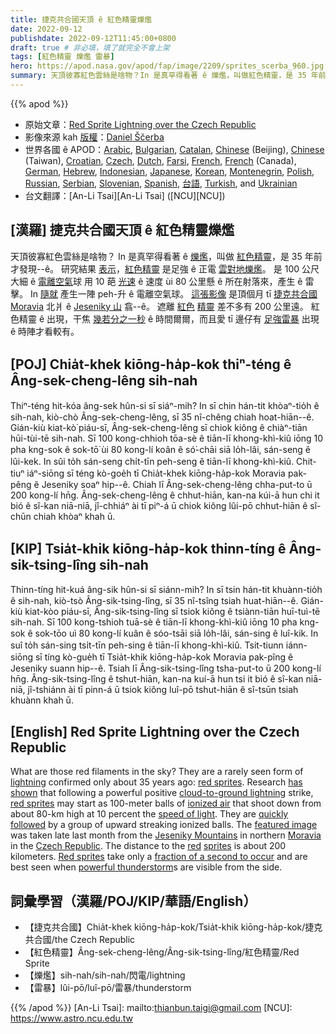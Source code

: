 ```yaml
---
title: 捷克共合國天頂 ê 紅色精靈爍爁
date: 2022-09-12
publishdate: 2022-09-12T11:45:00+0800
draft: true # 非必填，填了就完全不會上架
tags: [紅色精靈 爍爁 雷暴]
hero: https://apod.nasa.gov/apod/fap/image/2209/sprites_scerba_960.jpg
summary: 天頂彼寡紅色雲絲是啥物？In 是真罕得看著 ê 爍爁，叫做紅色精靈，是 35 年前才發現 ê。
---
```


{{% apod %}}

- 原始文章：[Red Sprite Lightning over the Czech Republic](https://apod.nasa.gov/apod/ap220912.html)
- 影像來源 kah [版權][copyright]：[Daniel Ščerba](https://www.facebook.com/daniel.scerba)
- 世界各國 ê APOD：[Arabic](https://apod.me/), [Bulgarian](https://mediabricks.bg/apod-bulgaria), [Catalan](http://www.apod.cat/), [Chinese](http://www.bjp.org.cn/mryt/) (Beijing), [Chinese](http://sprite.phys.ncku.edu.tw/astrolab/mirrors/apod/apod.html) (Taiwan), [Croatian](http://www.apod.rs/Croatia.html), [Czech](http://www.astro.cz/apod/), [Dutch](http://www.apod.nl/), [Farsi](https://www.skypix.org/top/EN/1/44/0/0.aspx), [French](http://www.cidehom.com/apod.php),
[French](https://dpelletier.profweb.ca/index.html) (Canada), [German](http://www.starobserver.org/), [Hebrew](http://www.astronomia2009.org.il/info/apod/apod.htm), [Indonesian](http://apod.infoastronomy.org/), [Japanese](http://home.u05.itscom.net/apodjpn/apodj/apodj0.htm), [Korean](http://wouldyoulike.org/apod/), [Montenegrin](http://www.apod.rs/Montenegro.html), [Polish](http://apod.pl/apod/), [Russian](http://www.astronet.ru/db/apod.html), [Serbian](http://www.apod.rs/), [Slovenian](http://apod.fmf.uni-lj.si/), [Spanish](http://observatorio.info/), [台語](https://apod.tw/), [Turkish](https://www.uzaydanhaberler.com/category/gorsel/apod/), and [Ukrainian](http://astronomy.pp.ua/)
- 台文翻譯：[An-Li Tsai][An-Li Tsai] ([NCU][NCU])

## [漢羅] 捷克共合國天頂 ê 紅色精靈爍爁
天頂彼寡紅色雲絲是啥物？
In 是真罕得看著 ê [爍爁][lightning]，叫做 [紅色精靈][red sprites 1]，是 35 年前才發現--ê。
研究結果 [表示][has shown]，[紅色精靈][red sprites 2] 是足強 ê 正電 [雲對地爍爁][cloud-to-ground lightning]。
是 100 公尺大細 ê [電離空氣][ionized air]球 用 10 葩 [光速][speed of light] ê 速度 ùi 80 公里懸 ê 所在射落來，產生 ê 雷擊。
In [隨就][quickly followed] 產生一陣 peh-升 ê 電離空氣球。
[這張影像][featured image] 是頂個月 tī [捷克共合國][Czech Republic] [Moravia][Moravia] 北爿 ê [Jeseniky 山][Jeseniky Mountains] 翕--ê。
遮離 [紅色][red] [精靈][sprites t] 差不多有 200 公里遠。
紅色精靈 ê 出現，干焦 [幾若分之一秒][fraction of a second to occur t] ê 時間爾爾，而且愛 tī 邊仔有 [足強雷暴][powerful thunderstorm] 出現 ê 時陣才看較有。


## [POJ] Chia̍t-khek kiōng-ha̍p-kok thiⁿ-téng ê Âng-sek-cheng-lêng sih-nah
Thiⁿ-téng hit-kóa âng-sek hûn-si sī siáⁿ-mih?
In sī chin hán-tit khòaⁿ-tio̍h ê sih-nah, kiò-chò Âng-sek-cheng-lêng, sī 35 nî-chêng chiah hoat-hiān--ê.
Gián-kiù kiat-kò͘ piáu-sī, Âng-sek-cheng-lêng sī chiok kiông ê chiàⁿ-tiān hūi-tùi-tē sih-nah.
Sī 100 kong-chhioh tōa-sè ê tiān-lī khong-khì-kiû iōng 10 pha kng-sok ê sok-tō͘ ùi 80 kong-lí koân ê só͘-chāi siā lo̍h-lâi, sán-seng ê lûi-kek.
In sûi to̍h sán-seng chi̍t-tīn peh-seng ê tiān-lī khong-khì-kiû.
Chit-tiuⁿ iáⁿ-siōng sī téng kò-goe̍h tī Chia̍t-khek kiōng-ha̍p-kok Moravia pak-pêng ê Jeseniky soaⁿ hip--ê.
Chiah lī Âng-sek-cheng-lêng chha-put-to ū 200 kong-lí hn̄g.
Âng-sek-cheng-lêng ê chhut-hiān, kan-na kúi-ā hun chi it bió ê sî-kan niā-niā, jî-chhiáⁿ ài tī piⁿ-á ū chiok kiông lûi-pō chhut-hiān ê sî-chūn chiah khòaⁿ khah ū.

## [KIP] Tsia̍t-khik kiōng-ha̍p-kok thinn-tíng ê Âng-sik-tsing-lîng sih-nah
Thinn-tíng hit-kuá âng-sik hûn-si sī siánn-mih?
In sī tsin hán-tit khuànn-tio̍h ê sih-nah, kiò-tsò Âng-sik-tsing-lîng, sī 35 nî-tsîng tsiah huat-hiān--ê.
Gián-kiù kiat-kòo piáu-sī, Âng-sik-tsing-lîng sī tsiok kiông ê tsiànn-tiān huī-tuì-tē sih-nah.
Sī 100 kong-tshioh tuā-sè ê tiān-lī khong-khì-kiû iōng 10 pha kng-sok ê sok-tōo uì 80 kong-lí kuân ê sóo-tsāi siā lo̍h-lâi, sán-sing ê luî-kik.
In suî to̍h sán-sing tsi̍t-tīn peh-sing ê tiān-lī khong-khì-kiû.
Tsit-tiunn iánn-siōng sī tíng kò-gue̍h tī Tsia̍t-khik kiōng-ha̍p-kok Moravia pak-pîng ê Jeseniky suann hip--ê.
Tsiah lī Âng-sik-tsing-lîng tsha-put-to ū 200 kong-lí hn̄g.
Âng-sik-tsing-lîng ê tshut-hiān, kan-na kuí-ā hun tsi it bió ê sî-kan niā-niā, jî-tshiánn ài tī pinn-á ū tsiok kiông luî-pō tshut-hiān ê sî-tsūn tsiah khuànn khah ū.

## [English] Red Sprite Lightning over the Czech Republic
What are those red filaments in the sky?
They are a rarely seen form of [lightning][lightning] confirmed only about 35 years ago: [red sprites][red sprites 1].
Research [has shown][has shown] that following a powerful positive [cloud-to-ground lightning][cloud-to-ground lightning] strike, [red sprites][red sprites 2] may start as 100-meter balls of [ionized air][ionized air] that shoot down from about 80-km high at 10 percent the [speed of light][speed of light].
They are [quickly followed][quickly followed] by a group of upward streaking ionized balls.
The [featured image][featured image] was taken late last month from the [Jeseniky Mountains][Jeseniky Mountains] in northern [Moravia][Moravia] in the [Czech Republic][Czech Republic].
The distance to the [red][red] [sprites][sprites e] is about 200 kilometers.
[Red sprites][Red sprites] take only a [fraction of a second to occur][fraction of a second to occur e] and are best seen when [powerful thunderstorm][powerful thunderstorm]s are visible from the side.

## 詞彙學習（漢羅/POJ/KIP/華語/English）
- 【捷克共合國】Chia̍t-khek kiōng-ha̍p-kok/Tsia̍t-khik kiōng-ha̍p-kok/捷克共合國/the Czech Republic
- 【紅色精靈】Âng-sek-cheng-lêng/Âng-sik-tsing-lîng/紅色精靈/Red Sprite
- 【爍爁】sih-nah/sih-nah/閃電/lightning
- 【雷暴】lûi-pō/luî-pō/雷暴/thunderstorm


{{% /apod %}}
[An-Li Tsai]: mailto:thianbun.taigi@gmail.com
[NCU]: https://www.astro.ncu.edu.tw

[copyright]: https://apod.nasa.gov/apod/fap/lib/about_apod.html#srapply

[lightning]:https://www.lightningmaps.org/
[red sprites 1]:https://en.wikipedia.org/wiki/Red_sprite
[has shown]:https://earthweb.ess.washington.edu/space/AtmosElec/spriteinfo.html
[cloud-to-ground lightning]:https://apod.nasa.gov/apod/ap120723.html
[red sprites 2]:https://earthsky.org/earth/definition-what-are-lightning-sprites/
[ionized air]:https://en.wikipedia.org/wiki/Ionized-air_glow
[speed of light]:https://www.nasa.gov/feature/goddard/2019/three-ways-to-travel-at-nearly-the-speed-of-light
[quickly followed]:https://www.youtube.com/watch?v=ATmpgZoMRM0
[featured image]:https://www.facebook.com/photo/?fbid=10228360740152891&set=pcb.10228360752593202
[Jeseniky Mountains]:https://youtu.be/qMcNVkA4DzE
[Moravia]:https://en.wikipedia.org/wiki/Moravia
[Czech Republic]:https://en.wikipedia.org/wiki/Czech_Republic
[red]:https://apod.nasa.gov/apod/ap210816.html
[sprites e]:https://apod.nasa.gov/apod/ap210330.html
[sprites t]:https://apod.tw/daily/20210330/
[Red sprites]:https://earthweb.ess.washington.edu/space/AtmosElec/spriteinfo.html
[fraction of a second to occur e]:https://apod.nasa.gov/apod/ap210104.html
[fraction of a second to occur t]:https://apod.tw/daily/20210104/
[powerful thunderstorm]:https://apod.nasa.gov/apod/ap170226.html
